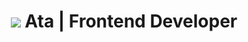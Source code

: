 <h1 align="center">
  <img src= "https://miro.medium.com/v2/resize:fit:1400/format:webp/0*wATbQ49jziZTyhZH.jpg" />
  Ata | Frontend Developer
</h1>

